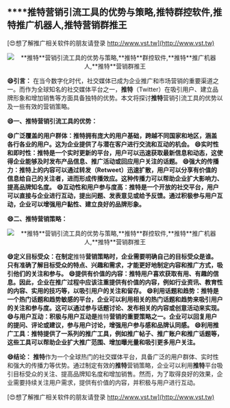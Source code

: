 ## ****推特**营销引流工具的优势与策略,**推特**群控软件,**推特**推广机器人,**推特**营销群推王**

[😍想了解推广相关软件的朋友请登录 http://www.vst.tw](http://www.vst.tw)

 <center><img src="https://vst.tw/MP4/tuiguang/png/5.png" alt="**推特**营销引流工具的优势与策略,**推特**群控软件,**推特**推广机器人,**推特**营销群推王"></center>

**😄引言：**
在当今数字化时代，社交媒体已成为企业推广和市场营销的重要渠道之一。而作为全球知名的社交媒体平台之一，**推特**（Twitter）在吸引用户、建立品牌形象和增加销售等方面具备独特的优势。本文将探讨**推特**营销引流工具的优势以及一些有效的营销策略。

**😄一、**推特**营销引流工具的优势：**

**😄广泛覆盖的用户群体：**推特**拥有庞大的用户基础，跨越不同国家和地区，涵盖各行各业的用户。这为企业提供了与潜在客户进行交流和互动的机会。**
**😄实时性和即时性：**推特**是一个实时更新的平台，用户可以迅速获取最新信息和动态，这使得企业能够及时发布产品信息、推广活动或回应用户关注的话题。**
**😄强大的传播力：**推特**上的内容可以通过转发（Retweet）迅速扩散，用户可以分享有价值的信息给自己的关注者，进而形成传播效应。这种传播力可以帮助企业扩大影响力、提高品牌知名度。**
**😄互动性和用户参与度高：**推特**是一个开放的社交平台，用户可以直接与企业进行互动，提出问题、发表意见或给予反馈。通过积极参与用户互动，企业可以增强用户黏性、建立良好的品牌形象。**

**😄二、**推特**营销策略：**

 <center><img src="https://vst.tw/MP4/tuiguang/png/7.png" alt="**推特**营销引流工具的优势与策略,**推特**群控软件,**推特**推广机器人,**推特**营销群推王"></center>

**😄定义目标受众：在制定**推特**营销策略时，企业需要明确自己的目标受众是谁。只有准确了解目标受众的特点、兴趣和需求，才能更好地制定内容和推广方式，吸引他们的关注和参与。**
**😄提供有价值的内容：**推特**用户喜欢获取有用、有趣的信息。因此，企业在推广过程中应该注重提供有价值的内容，例如行业资讯、教育性的内容、实用的技巧等，以吸引用户的关注和留存。**
**😄利用话题和趋势：**推特**是一个热门话题和趋势敏感的平台，企业可以利用相关的热门话题和趋势来吸引用户的关注和参与度。这可以通过参与话题讨论、发布相关的内容或创意活动来实现。**
**😄与用户互动：积极与用户互动是**推特**营销的重要策略之一。企业可以回复用户的提问、评论或建议，参与用户讨论，增强用户参与感和品牌认同感。**
**😄利用推广工具：**推特**提供了一系列的推广工具，例如推广帖子、推广账户和推广话题等，这些工具可以帮助企业扩大推广范围、增加曝光量和吸引更多用户关注。**

**😄结论：**
**推特**作为一个全球热门的社交媒体平台，具备广泛的用户群体、实时性和强大的传播力等优势。通过制定有效的**推特**营销策略，企业可以利用**推特**平台吸引目标受众的关注、提高品牌知名度和增加销售。然而，为了取得良好的效果，企业需要持续关注用户需求，提供有价值的内容，并积极与用户进行互动。

[😍想了解推广相关软件的朋友请登录 http://www.vst.tw](http://www.vst.tw)



